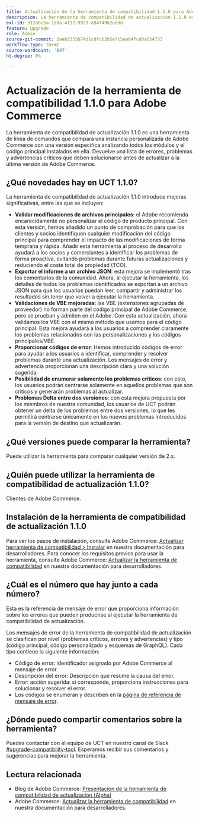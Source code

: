 ```yaml
---
title: Actualización de la herramienta de compatibilidad 1.1.0 para Adobe Commerce
description: La herramienta de compatibilidad de actualización 1.1.0 es una herramienta de línea de comandos que compara una instancia personalizada de Adobe Commerce con una versión específica analizando todos los módulos y el código principal instalados en ella. Devuelve una lista de errores, problemas y advertencias críticos que deben solucionarse antes de actualizar a la última versión de Adobe Commerce.
exl-id: 312abc5a-1d6a-4f32-9929-a94f4962eddd
feature: Upgrade
role: Admin
source-git-commit: 2aeb2355b74d1cdfc62b5e7c5aa04fcd0a654733
workflow-type: tm+mt
source-wordcount: '647'
ht-degree: 0%

---
```


# Actualización de la herramienta de compatibilidad 1.1.0 para Adobe Commerce

La herramienta de compatibilidad de actualización 1.1.0 es una herramienta de línea de comandos que compara una instancia personalizada de Adobe Commerce con una versión específica analizando todos los módulos y el código principal instalados en ella. Devuelve una lista de errores, problemas y advertencias críticos que deben solucionarse antes de actualizar a la última versión de Adobe Commerce.

## ¿Qué novedades hay en UCT 1.1.0?

La herramienta de compatibilidad de actualización 1.1.0 introduce mejoras significativas, entre las que se incluyen:

* **Validar modificaciones de archivos principales**: el Adobe recomienda encarecidamente no personalizar el código de producto principal. Con esta versión, hemos añadido un punto de comprobación para que los clientes y socios identifiquen cualquier modificación del código principal para comprender el impacto de las modificaciones de forma temprana y rápida. Añadir esta herramienta al proceso de desarrollo ayudará a los socios y comerciantes a identificar los problemas de forma proactiva, evitando problemas durante futuras actualizaciones y reduciendo el coste total de propiedad (TCO).
* **Exportar el informe a un archivo JSON**: esta mejora se implementó tras los comentarios de la comunidad. Ahora, al ejecutar la herramienta, los detalles de todos los problemas identificados se exportan a un archivo JSON para que los usuarios puedan leer, compartir y administrar los resultados sin tener que volver a ejecutar la herramienta.
* **Validaciones de VBE mejoradas**: las VBE (extensiones agrupadas de proveedor) no forman parte del código principal de Adobe Commerce, pero se prueban y admiten en el Adobe. Con esta actualización, ahora validamos los VBE con el mismo método que usamos para el código principal. Esta mejora ayudará a los usuarios a comprender claramente los problemas relacionados con las personalizaciones y los códigos principales/VBE.
* **Proporcionar códigos de error**: Hemos introducido códigos de error para ayudar a los usuarios a identificar, comprender y resolver problemas durante una actualización. Los mensajes de error y advertencia proporcionan una descripción clara y una solución sugerida.
* **Posibilidad de enumerar solamente los problemas críticos**: con esto, los usuarios podrán centrarse solamente en aquellos problemas que son críticos y generarán problemas al actualizar.
* **Problemas Delta entre dos versiones**: con esta mejora propuesta por los miembros de nuestra comunidad, los usuarios de UCT podrán obtener un delta de los problemas entre dos versiones, lo que les permitirá centrarse únicamente en los nuevos problemas introducidos para la versión de destino que actualizarán.

## ¿Qué versiones puede comparar la herramienta?

Puede utilizar la herramienta para comparar cualquier versión de 2.x.

## ¿Quién puede utilizar la herramienta de compatibilidad de actualización 1.1.0?

Clientes de Adobe Commerce.

## Instalación de la herramienta de compatibilidad de actualización 1.1.0

Para ver los pasos de instalación, consulte Adobe Commerce: [Actualizar herramienta de compatibilidad > Instalar](https://experienceleague.adobe.com/en/docs/commerce-operations/upgrade-guide/upgrade-compatibility-tool/use-upgrade-compatibility-tool/run) en nuestra documentación para desarrolladores. Para conocer los requisitos previos para usar la herramienta, consulte Adobe Commerce: [Actualizar la herramienta de compatibilidad](https://experienceleague.adobe.com/en/docs/commerce-operations/upgrade-guide/upgrade-compatibility-tool/prerequisites) en nuestra documentación para desarrolladores.

## ¿Cuál es el número que hay junto a cada número?

Esta es la referencia de mensaje de error que proporciona información sobre los errores que pueden producirse al ejecutar la herramienta de compatibilidad de actualización.

Los mensajes de error de la herramienta de compatibilidad de actualización se clasifican por nivel (problemas críticos, errores y advertencias) y tipo (código principal, código personalizado y esquemas de GraphQL). Cada tipo contiene la siguiente información:

* Código de error: identificador asignado por Adobe Commerce al mensaje de error.
* Descripción del error: Descripción que resume la causa del error.
* Error: acción sugerida: si corresponde, proporciona instrucciones para solucionar y resolver el error.
* Los códigos se enumeran y describen en la [página de referencia de mensaje de error](https://experienceleague.adobe.com/en/docs/commerce-operations/upgrade-guide/upgrade-compatibility-tool/reporting/error-messages).

## ¿Dónde puedo compartir comentarios sobre la herramienta?

Puedes contactar con el equipo de UCT en nuestro canal de Slack [#upgrade-compatibility-tool](https://magentocommeng.slack.com/archives/C019Y143U9F). Esperamos recibir sus comentarios y sugerencias para mejorar la herramienta.

## Lectura relacionada

* Blog de Adobe Commerce: [Presentación de la herramienta de compatibilidad de actualización (Alpha)](https://magento.com/blog/magento-news/introducing-upgrade-compatibility-tool)
* Adobe Commerce: [Actualizar la herramienta de compatibilidad](https://experienceleague.adobe.com/en/docs/commerce-operations/upgrade-guide/upgrade-compatibility-tool/overview) en nuestra documentación para desarrolladores.
